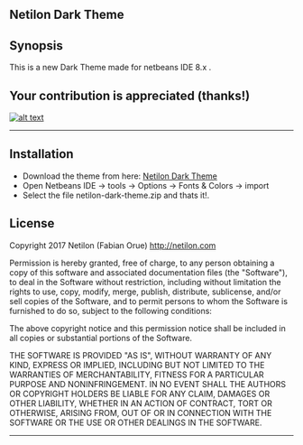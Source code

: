## Netilon Dark Theme

## Synopsis

This is a new Dark Theme made for netbeans IDE 8.x .

## Your contribution is appreciated (thanks!)
[![alt text](https://www.paypalobjects.com/en_US/i/btn/btn_donateCC_LG.gif "thanks for contribute!")](https://paypal.me/netilon)

-------------

## Installation

- Download the theme from here: [Netilon Dark Theme](https://github.com/netilon/netilon-dark-theme/blob/master/netilon-dark-theme.zip)
- Open Netbeans IDE -> tools -> Options -> Fonts & Colors -> import
- Select the file netilon-dark-theme.zip and thats it!.



## License

Copyright 2017 Netilon (Fabian Orue)
http://netilon.com

Permission is hereby granted, free of charge, to any person obtaining
a copy of this software and associated documentation files (the
"Software"), to deal in the Software without restriction, including
without limitation the rights to use, copy, modify, merge, publish,
distribute, sublicense, and/or sell copies of the Software, and to
permit persons to whom the Software is furnished to do so, subject to
the following conditions:

The above copyright notice and this permission notice shall be
included in all copies or substantial portions of the Software.

THE SOFTWARE IS PROVIDED "AS IS", WITHOUT WARRANTY OF ANY KIND,
EXPRESS OR IMPLIED, INCLUDING BUT NOT LIMITED TO THE WARRANTIES OF
MERCHANTABILITY, FITNESS FOR A PARTICULAR PURPOSE AND
NONINFRINGEMENT. IN NO EVENT SHALL THE AUTHORS OR COPYRIGHT HOLDERS BE
LIABLE FOR ANY CLAIM, DAMAGES OR OTHER LIABILITY, WHETHER IN AN ACTION
OF CONTRACT, TORT OR OTHERWISE, ARISING FROM, OUT OF OR IN CONNECTION
WITH THE SOFTWARE OR THE USE OR OTHER DEALINGS IN THE SOFTWARE.


***


